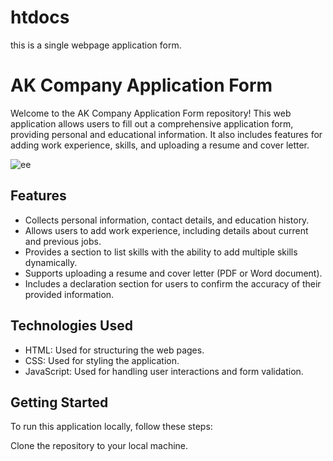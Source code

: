# htdocs
this is a single webpage application form.

# AK Company Application Form

Welcome to the AK Company Application Form repository! This web application allows users to fill out a comprehensive application form, providing personal and educational information. It also includes features for adding work experience, skills, and uploading a resume and cover letter.


![ee](https://github.com/ajithcap/application-form/assets/104433561/04eb1847-b9a3-4a34-9659-696e65198759)

## Features

- Collects personal information, contact details, and education history.
- Allows users to add work experience, including details about current and previous jobs.
- Provides a section to list skills with the ability to add multiple skills dynamically.
- Supports uploading a resume and cover letter (PDF or Word document).
- Includes a declaration section for users to confirm the accuracy of their provided information.

## Technologies Used

- HTML: Used for structuring the web pages.    
- CSS: Used for styling the application.
- JavaScript: Used for handling user interactions and form validation.

## Getting Started

To run this application locally, follow these steps:

 Clone the repository to your local machine.

